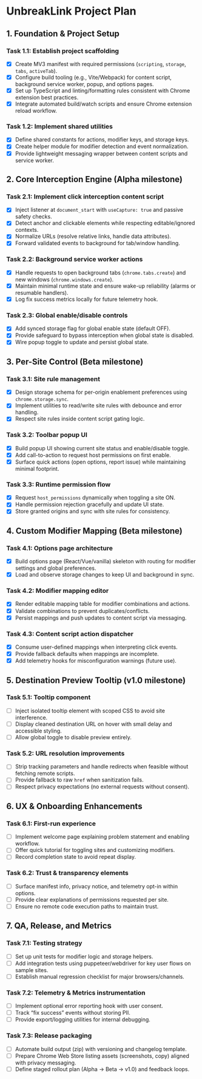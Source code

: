 # UnbreakLink Project Plan

## 1. Foundation & Project Setup

### Task 1.1: Establish project scaffolding
- [x] Create MV3 manifest with required permissions (`scripting`, `storage`, `tabs`, `activeTab`).
- [x] Configure build tooling (e.g., Vite/Webpack) for content script, background service worker, popup, and options pages.
- [x] Set up TypeScript and linting/formatting rules consistent with Chrome extension best practices.
- [x] Integrate automated build/watch scripts and ensure Chrome extension reload workflow.

### Task 1.2: Implement shared utilities
- [x] Define shared constants for actions, modifier keys, and storage keys.
- [x] Create helper module for modifier detection and event normalization.
- [x] Provide lightweight messaging wrapper between content scripts and service worker.

## 2. Core Interception Engine (Alpha milestone)

### Task 2.1: Implement click interception content script
- [x] Inject listener at `document_start` with `useCapture: true` and passive safety checks.
- [x] Detect anchor and clickable elements while respecting editable/ignored contexts.
- [x] Normalize URLs (resolve relative links, handle data attributes).
- [x] Forward validated events to background for tab/window handling.

### Task 2.2: Background service worker actions
- [x] Handle requests to open background tabs (`chrome.tabs.create`) and new windows (`chrome.windows.create`).
- [x] Maintain minimal runtime state and ensure wake-up reliability (alarms or resumable handlers).
- [x] Log fix success metrics locally for future telemetry hook.

### Task 2.3: Global enable/disable controls
- [x] Add synced storage flag for global enable state (default OFF).
- [x] Provide safeguard to bypass interception when global state is disabled.
- [x] Wire popup toggle to update and persist global state.

## 3. Per-Site Control (Beta milestone)

### Task 3.1: Site rule management
- [x] Design storage schema for per-origin enablement preferences using `chrome.storage.sync`.
- [x] Implement utilities to read/write site rules with debounce and error handling.
- [x] Respect site rules inside content script gating logic.

### Task 3.2: Toolbar popup UI
- [x] Build popup UI showing current site status and enable/disable toggle.
- [x] Add call-to-action to request host permissions on first enable.
- [x] Surface quick actions (open options, report issue) while maintaining minimal footprint.

### Task 3.3: Runtime permission flow
- [x] Request `host_permissions` dynamically when toggling a site ON.
- [x] Handle permission rejection gracefully and update UI state.
- [x] Store granted origins and sync with site rules for consistency.

## 4. Custom Modifier Mapping (Beta milestone)

### Task 4.1: Options page architecture
- [x] Build options page (React/Vue/vanilla) skeleton with routing for modifier settings and global preferences.
- [x] Load and observe storage changes to keep UI and background in sync.

### Task 4.2: Modifier mapping editor
- [x] Render editable mapping table for modifier combinations and actions.
- [x] Validate combinations to prevent duplicates/conflicts.
- [x] Persist mappings and push updates to content script via messaging.

### Task 4.3: Content script action dispatcher
- [x] Consume user-defined mappings when interpreting click events.
- [x] Provide fallback defaults when mappings are incomplete.
- [x] Add telemetry hooks for misconfiguration warnings (future use).

## 5. Destination Preview Tooltip (v1.0 milestone)

### Task 5.1: Tooltip component
- [ ] Inject isolated tooltip element with scoped CSS to avoid site interference.
- [ ] Display cleaned destination URL on hover with small delay and accessible styling.
- [ ] Allow global toggle to disable preview entirely.

### Task 5.2: URL resolution improvements
- [ ] Strip tracking parameters and handle redirects when feasible without fetching remote scripts.
- [ ] Provide fallback to raw `href` when sanitization fails.
- [ ] Respect privacy expectations (no external requests without consent).

## 6. UX & Onboarding Enhancements

### Task 6.1: First-run experience
- [ ] Implement welcome page explaining problem statement and enabling workflow.
- [ ] Offer quick tutorial for toggling sites and customizing modifiers.
- [ ] Record completion state to avoid repeat display.

### Task 6.2: Trust & transparency elements
- [ ] Surface manifest info, privacy notice, and telemetry opt-in within options.
- [ ] Provide clear explanations of permissions requested per site.
- [ ] Ensure no remote code execution paths to maintain trust.

## 7. QA, Release, and Metrics

### Task 7.1: Testing strategy
- [ ] Set up unit tests for modifier logic and storage helpers.
- [ ] Add integration tests using puppeteer/webdriver for key user flows on sample sites.
- [ ] Establish manual regression checklist for major browsers/channels.

### Task 7.2: Telemetry & Metrics instrumentation
- [ ] Implement optional error reporting hook with user consent.
- [ ] Track “fix success” events without storing PII.
- [ ] Provide export/logging utilities for internal debugging.

### Task 7.3: Release packaging
- [ ] Automate build output (zip) with versioning and changelog template.
- [ ] Prepare Chrome Web Store listing assets (screenshots, copy) aligned with privacy messaging.
- [ ] Define staged rollout plan (Alpha → Beta → v1.0) and feedback loops.
